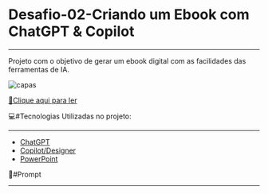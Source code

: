 # Desafio-02-Criando um Ebook com ChatGPT & Copilot
***

Projeto com o objetivo de gerar um ebook digital com as facilidades das ferramentas de IA.

![capas](https://github.com/WaldeniseMoraes/Criando-um-Ebook-com-ChatGPT/assets/161647255/75cee1e3-2e42-4169-82fd-c59899a1772b)

[📖Clique aqui para ler](https://github.com/WaldeniseMoraes/Criando-um-Ebook-com-ChatGPT/blob/main/output/ebook_V2.pdf)


💻#Tecnologias Utilizadas no projeto:
***

* [ChatGPT](https://chat.openai.com/)
* [Copilot/Designer](https://copilot.microsoft.com/)
* [PowerPoint](https://www.microsoft.com/pt-br/microsoft-365/powerpoint)


🧠#Prompt
***

